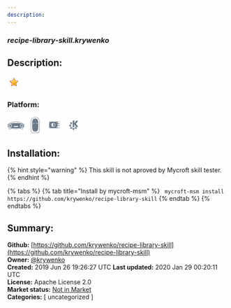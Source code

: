 ```yaml
---
description: 
---
```


### _recipe-library-skill.krywenko_  
## Description:  
  
  
![](../.gitbook/assets/star.png)  
  
### Platform:  
 ![Mark I](../.gitbook/assets/mark-1-icon.png)  ![Mark II](../.gitbook/assets/mark-2-icon.png)  ![Picroft](../.gitbook/assets/picroft-icon.png)  ![plasmoid](../.gitbook/assets/kde.png)   
## Installation:  
{% hint style="warning" %}
This skill is not aproved by Mycroft skill tester.
{% endhint %}
    
{% tabs %}
{% tab title="Install by mycroft-msm" %}
``` mycroft-msm install https://github.com/krywenko/recipe-library-skill```
{% endtab %}
  {% endtabs %}
    
## Summary:  
**Github:** [https://github.com/krywenko/recipe-library-skill](https://github.com/krywenko/recipe-library-skill)  
**Owner:** [@krywenko](https://github.com/krywenko)  
**Created:** 2019 Jun 26 19:26:27 UTC  **Last updated:** 2020 Jan 29 00:20:11 UTC  
**License:** Apache License 2.0  
**Market status:** [Not in Market](https://market.mycroft.ai/skill/)  
**Categories:** [ uncategorized ]   
